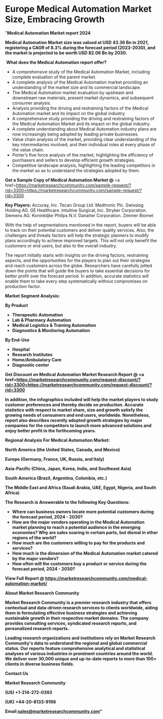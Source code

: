 # Europe Medical Automation Market Size, Embracing Growth
"<strong>Medical Automation Market report 2024</strong>

<strong>Medical Automation Market size was valued at USD 43.36 Bn in 2021, registering a CAGR of 8.3% during the forecast period (2023-2030), and the market is projected to be worth USD 82.06 Bn by 2030.</strong>

 <strong><b>What does the Medical Automation report offer?</b></strong>
<ul>
  <li>A comprehensive study of the Medical Automation Market, including complete evaluation of the parent market.</li>
  <li>A complete analysis of the Medical Automation market providing an understanding of the market size and its commercial landscape.</li>
  <li>The Medical Automation market evaluation by upstream and downstream raw materials, present market dynamics, and subsequent consumer analysis.</li>
  <li>Analysis providing the driving and restraining factors of the Medical Automation market and its impact on the global industry.</li>
  <li>A comprehensive study providing the driving and restraining factors of the Medical Automation Market and its impact on the global industry.</li>
  <li>A complete understanding about Medical Automation industry plans are now increasingly being adopted by leading private businesses.</li>
  <li>Value chain analysis of the market, providing clear understanding of the key intermediaries involved, and their individual roles at every phase of the value chain.</li>
  <li>Porter’s five force analysis of the market, highlighting the efficiency of purchasers and sellers to develop efficient growth strategies.</li>
  <li>Competitive landscape analysis, highlighting the leading competitors in the market so as to understand the strategies adopted by them.</li>
</ul>

<strong>Get a Sample Copy of Medical Automation Market @ </strong><a href=https://marketresearchcommunity.com/sample-request/?rid=3300><u>https://marketresearchcommunity.com/sample-request/?rid=3300</u></a>

<strong>Key Players:</strong> 
Accuray, Inc. Tecan Group Ltd. Medtronic Plc. Swisslog Holding AG. GE Healthcare. Intuitive Surgical, Inc. Stryker Corporation. Siemens AG. Koninklijke Philips N.V. Danaher Corporation. Zimmer Biomet

With the help of segmentations mentioned in the report, buyers will be able to track on their potential customers and deliver quality services. Also, the challenges and threats factors will help the strategic planners to modify plans accordingly to achieve improved targets. This will not only benefit the customers or end users, but also to the overall industry.

The report initially starts with insights on the driving factors, restraining aspects, and the opportunities for the players to plan out their strategies and reach customers across the globe. Researchers have carefully jotted down the points that will guide the buyers to take essential decisions for better profit over the forecast period. In addition, accurate statistics will enable them to take every step systematically without compromises on production factor.

<strong>Market Segment Analysis:</strong>


<strong><strong>By Product</strong></h4>
<ul>
 	<li>Therapeutic Automation</li>
 	<li>Lab &amp; Pharmacy Automation</li>
 	<li>Medical Logistics &amp; Training Automation</li>
 	<li>Diagnostics &amp; Monitoring Automation</li>
</ul>
<strong><strong>By End-Use</strong></h4>
<ul>
 	<li>Hospital</li>
 	<li>Research Institutes</li>
 	<li>Home/Ambulatory Care</li>
 	<li>Diagnostic center</li>
</ul>

<strong>Get Discount on Medical Automation Market Research Report @ </b></strong><a href=https://marketresearchcommunity.com/request-discount/?rid=3300><u>https://marketresearchcommunity.com/request-discount/?rid=3300</u></a>

In addition, the infographics included will help the market players to study customer preferences and thereby decide on production. Accurate statistics with respect to market share, size and growth satisfy the growing needs of consumers and end users, worldwide. Nonetheless, report also describes recently adopted growth strategies by major companies for the competitors to launch more advanced solutions and enjoy better profit in the forthcoming years.

<strong>Regional Analysis For Medical Automation Market:</strong>

<strong>North America</strong> (the United States, Canada, and Mexico)

<strong>Europe</strong> (Germany, France, UK, Russia, and Italy)

<strong>Asia-Pacific</strong> (China, Japan, Korea, India, and Southeast Asia)

<strong>South America</strong> (Brazil, Argentina, Colombia, etc.)

<strong>The Middle East and Africa</strong> (Saudi Arabia, UAE, Egypt, Nigeria, and South Africa)

<strong>The Research is Answerable to the following Key Questions:</strong>
<ul>
 	<li>Where can business owners locate more potential customers during the forecast period, 2024 - 2030?</li>
 	<li>How are the major vendors operating in the Medical Automation market planning to reach a potential audience in the emerging economies? Why are sales soaring in certain parts, but dismal in other regions of the world?</li>
 	<li>How much are the customers willing to pay for the products and services?</li>
 	<li>How much is the dimension of the Medical Automation market catered by the major vendors?</li>
 	<li>How often will the customers buy a product or service during the forecast period, 2024 - 2030?</li>
</ul>

<strong>View Full Report @</strong> <a href=https://marketresearchcommunity.com/medical-automation-market/>https://marketresearchcommunity.com/medical-automation-market/</a>

<strong>About Market Research Community</strong>

Market Research Community is a premier research industry that offers contextual and data-driven research services to clients worldwide, aiding them in formulating effective business strategies and achieving sustainable growth in their respective market domains. The company provides consulting services, syndicated research reports, and personalized research reports.

Leading research organizations and institutions rely on Market Research Community's data to understand the regional and global commercial status. Our reports feature comprehensive analytical and statistical analyses of various industries in prominent countries around the world. We deliver over 30,000 unique and up-to-date reports to more than 100+ clients in diverse business fields.

<strong>Contact Us</strong>

<strong>Market Research Community</strong>

(US) +1-214-272-0393

(UK) +44-20-8133-9198

<strong>Email:</strong>sales@marketresearchcommunity.com"
